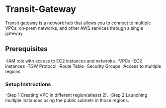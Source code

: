 # Transit-Gateway
Transit gateway is a network hub that allows you to connect to multiple VPCs, on-prem networks, and other AWS services through a single gateway.

## Prerequisites
-IAM role with access to EC2 instances and netwroks.
-VPCs
-EC2 instances
-TGW Protocol
-Route Table
-Security Groups
-Access to multiple regions

### Setup Instructions
-Step 1:Creating VPC in different region(atleast 2).
-Step 2:Launching multiple instances using the public subnets in those regions.
